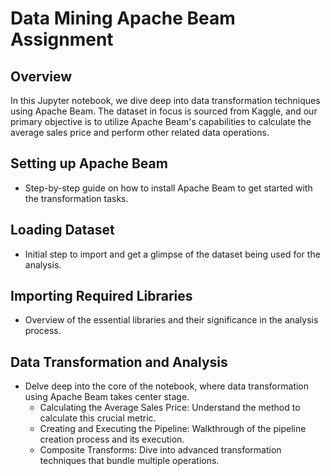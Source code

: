 # Data Mining Apache Beam Assignment

## Overview
In this Jupyter notebook, we dive deep into data transformation techniques using Apache Beam. The dataset in focus is sourced from Kaggle, and our primary objective is to utilize Apache Beam's capabilities to calculate the average sales price and perform other related data operations.

## Setting up Apache Beam
* Step-by-step guide on how to install Apache Beam to get started with the transformation tasks.

## Loading Dataset
* Initial step to import and get a glimpse of the dataset being used for the analysis.

## Importing Required Libraries
* Overview of the essential libraries and their significance in the analysis process.
  
## Data Transformation and Analysis
* Delve deep into the core of the notebook, where data transformation using Apache Beam takes center stage.
  * Calculating the Average Sales Price: Understand the method to calculate this crucial metric.
  * Creating and Executing the Pipeline: Walkthrough of the pipeline creation process and its execution.
  * Composite Transforms: Dive into advanced transformation techniques that bundle multiple operations.

